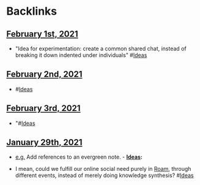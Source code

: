 
# Backlinks
## [February 1st, 2021](<February 1st, 2021.md>)
- "Idea for experimentation:  create a common shared chat, instead of   breaking it down indented under individuals" #[Ideas](<Ideas.md>)

## [February 2nd, 2021](<February 2nd, 2021.md>)
- #[Ideas](<Ideas.md>)

## [February 3rd, 2021](<February 3rd, 2021.md>)
- "#[Ideas](<Ideas.md>)

## [January 29th, 2021](<January 29th, 2021.md>)
- [e.g.](<e.g..md>) Add references to an evergreen note.
                - **[Ideas](<Ideas.md>):**

- I mean, could we fulfill our online social need purely in [Roam](<Roam.md>), through different events, instead of merely doing knowledge synthesis? #[Ideas](<Ideas.md>)

